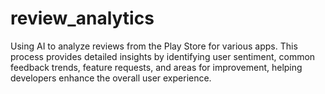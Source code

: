 # review_analytics
Using AI to analyze reviews from the Play Store for various apps. This process provides detailed insights by identifying user sentiment, common feedback trends, feature requests, and areas for improvement, helping developers enhance the overall user experience.
